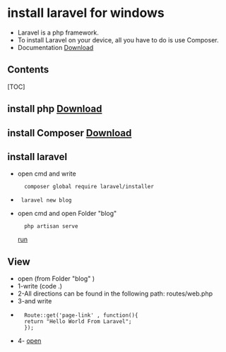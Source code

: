 #  install laravel for windows


 - Laravel is a php framework.
 - To install Laravel on your device, all you have to do is use Composer.
 - Documentation [Download](https://laravel.com/docs/8.x/installation)
## Contents

[TOC]
##  install php [Download](https://www.php.net/distributions/php-8.0.13.tar.gz)

##  install Composer [Download](https://getcomposer.org/Composer-Setup.exe)

## install laravel
- open cmd and write

        composer global require laravel/installer
 -   
        laravel new blog
    
- open cmd and open Folder "blog"
 
        php artisan serve 
    [run](http://127.0.0.1:8000)

## View

- open  (from  Folder "blog" )
 - 1-write (code .)
 - 2-All directions can be found in the following path: routes/web.php
 - 3-and write
 - 
         Route::get('page-link' , function(){
         return "Hello World From Laravel";
         });

 - 4- [open](http://127.0.0.1:8000/page-link)
    
